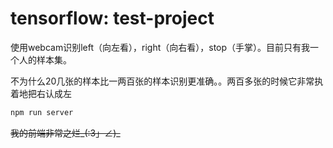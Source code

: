 # tensorflow: test-project

使用webcam识别left（向左看），right（向右看），stop（手掌）。目前只有我一个人的样本集。

不为什么20几张的样本比一两百张的样本识别更准确。。两百多张的时候它非常执着地把右认成左

```bash
npm run server
```
~~我的前端非常之烂_(:3」∠)_~~